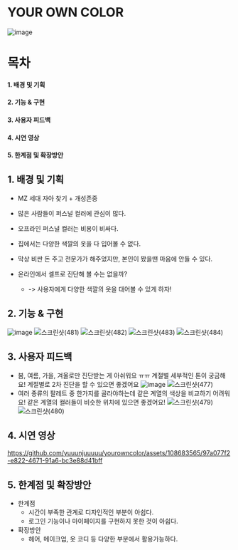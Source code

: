 # YOUR OWN COLOR
![image](https://github.com/yuuunjuuuuu/yourowncolor/assets/108683565/0d3616fd-82fb-4a3d-92dc-f374deb3dc36)

# 목차
#### 1. 배경 및 기획
#### 2. 기능 & 구현
#### 3. 사용자 피드백
#### 4. 시연 영상
#### 5. 한계점 및 확장방안

## 1. 배경 및 기획

+ MZ 세대 자아 찾기 + 개성존중
+ 많은 사람들이 퍼스널 컬러에 관심이 많다.
+ 오프라인 퍼스널 컬러는 비용이 비싸다.
+ 집에서는 다양한 색깔의 옷을 다 입어볼 수 없다.
+ 막상 비싼 돈 주고 전문가가 해주었지만, 본인이 봤을땐 마음에 안들 수 있다.

+ 온라인에서 셀프로 진단해 볼 수는 없을까?
  + -> 사용자에게 다양한 색깔의 옷을 대어볼 수 있게 하자!

## 2. 기능 & 구현

![image](https://github.com/yuuunjuuuuu/yourowncolor/assets/108683565/3fa5ba7c-f2ce-428e-bd02-9c69fd2bf659)
![스크린샷(481)](https://github.com/yuuunjuuuuu/yourowncolor/assets/108683565/890ae7a0-ddcf-4f97-95d3-f4b59eec0822)
![스크린샷(482)](https://github.com/yuuunjuuuuu/yourowncolor/assets/108683565/f82d0046-d4b6-429e-8c42-f174e98f646e)
![스크린샷(483)](https://github.com/yuuunjuuuuu/yourowncolor/assets/108683565/d2986ec4-16ee-47d0-83e9-bc1897c5d9d6)
![스크린샷(484)](https://github.com/yuuunjuuuuu/yourowncolor/assets/108683565/27e6d530-a9cc-42bb-81b3-1f91dcbf12b8)


## 3. 사용자 피드백

+ 봄, 여름, 가을, 겨울로만 진단받는 게 아쉬워요 ㅠㅠ 계절별 세부적인 톤이 궁금해요!
계절별로 2차 진단을 할 수 있으면 좋겠어요
![image](https://github.com/yuuunjuuuuu/yourowncolor/assets/108683565/c6f25f8f-1c93-4a9d-a683-32b0126e967a)
![스크린샷(477)](https://github.com/yuuunjuuuuu/yourowncolor/assets/108683565/bc2bc45b-b4f4-43a7-ab72-8b1d5fbe48a2)
+ 여러 종류의 팔레트 중 한가지를 골라야하는데 같은 계열의 색상을 비교하기 어려워요!
같은 계열의 컬러들이 비슷한 위치에 있으면 좋겠어요!
![스크린샷(479)](https://github.com/yuuunjuuuuu/yourowncolor/assets/108683565/06e08434-d2d3-4a57-b619-9aee51ab93a5)
![스크린샷(480)](https://github.com/yuuunjuuuuu/yourowncolor/assets/108683565/b6faa360-e9c8-42a4-a3d3-b2a6c3b2a537)

## 4. 시연 영상

https://github.com/yuuunjuuuuu/yourowncolor/assets/108683565/97a077f2-e822-4671-91a6-bc3e88d41bff

## 5. 한계점 및 확장방안

+ 한계점
  + 시간이 부족한 관계로 디자인적인 부분이 아쉽다.
  + 로그인 기능이나 마이페이지를 구현하지 못한 것이 아쉽다.
+ 확장방안
  + 헤어, 메이크업, 옷 코디 등 다양한 부분에서 활용가능하다.






